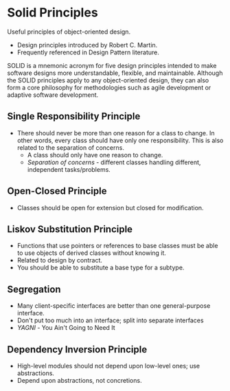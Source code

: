 # Solid Principles

Useful principles of object-oriented design.

* Design principles introduced by Robert C. Martin.
* Frequently referenced in Design Pattern literature.

SOLID is a mnemonic acronym for five design principles intended to make software designs more understandable, flexible, and maintainable.
Although the SOLID principles apply to any object-oriented design, they can also form a core philosophy for methodologies such as agile development or adaptive software development.

## Single Responsibility Principle

* There should never be more than one reason for a class to change. In other words, every class should have only one responsibility. This is also related to the separation of concerns.
    * A class should only have one reason to change.
    * *Separation of concerns* - different classes handling different, independent tasks/problems.

## Open-Closed Principle

* Classes should be open for extension but closed for modification.

## Liskov Substitution Principle

* Functions that use pointers or references to base classes must be able to use objects of derived classes without knowing it.
* Related to design by contract.
* You should be able to substitute a base type for a subtype.

## Segregation

* Many client-specific interfaces are better than one general-purpose interface. 
* Don't put too much into an interface; split into separate interfaces
* *YAGNI* - You Ain't Going to Need It

## Dependency Inversion Principle

* High-level modules should not depend upon low-level ones; use abstractions. 
* Depend upon abstractions, not concretions.
